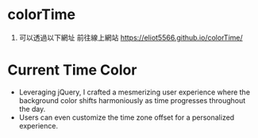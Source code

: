 # colorTime
1. 可以透過以下網址 前往線上網站 https://eliot5566.github.io/colorTime/
# Current Time Color
- Leveraging jQuery, I crafted a mesmerizing user experience where the background color shifts harmoniously as time progresses throughout the day.
-  Users can even customize the time zone offset for a personalized experience.
